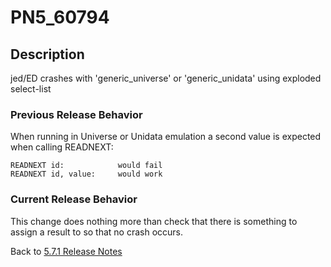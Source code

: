 # PN5_60794

<PageHeader />

## Description

jed/ED crashes with 'generic\_universe' or 'generic\_unidata' using exploded select-list

### Previous Release Behavior

When running in Universe or Unidata emulation a second value is expected when calling READNEXT:

```
READNEXT id:            would fail
READNEXT id, value:     would work
```

### Current Release Behavior

This change does nothing more than check that there is something to assign a result to so that no crash occurs.

Back to [5.7.1 Release Notes](./../README.md)
